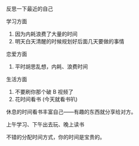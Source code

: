 反思一下最近的自己

学习方面

1. 因为内耗浪费了大量的时间
2. 明天白天清醒的时候规划好后面几天要做的事情

恋爱方面

1. 平时胡思乱想，内耗、浪费时间

生活方面

1. 不要刷你那个破 B 视频了
2. 花时间看书 (今天就看书叭)

休息的时间看书丰富自己——有趣的东西就分享给对方。

上午学习、下午出去玩、晚上读书

不错的分配时间方式，你的时间是宝贵的。
